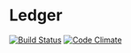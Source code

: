 # Ledger
[![Build Status](https://travis-ci.org/Ledger-Software/Ledger.svg?branch=master)](https://travis-ci.org/Ledger-Software/Ledger)
[![Code Climate](https://codeclimate.com/github/Ledger-Software/Ledger/badges/gpa.svg)](https://codeclimate.com/github/Ledger-Software/Ledger)
